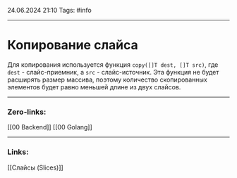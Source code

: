 24.06.2024 21:10
Tags: #info

---
# Копирование слайса

Для копирования используется функция `copy([]T dest, []T src)`, где `dest` - слайс-приемник, а `src` - слайс-источник. Эта функция не будет расширять размер массива, поэтому количество скопированных элементов будет равно меньшей длине из двух слайсов.

---
### Zero-links:
[[00 Backend]] [[00 Golang]]

---
### Links:
[[Слайсы (Slices)]]